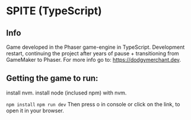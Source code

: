 # SPITE (TypeScript)
## Info

Game developed in the Phaser game-engine in TypeScript.
Development restart, continuing the project after years of pause + transitioning from GameMaker to Phaser.
For more info go to: https://dodgymerchant.dev.

## Getting the game to run:
install nvm.
install node (inclused npm) with nvm.

`npm install`
`npm run dev`
Then press o in console or click on the link, to open it in your browser.